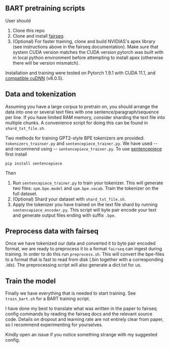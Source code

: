 ## BART pretraining scripts

User should

1. Clone this repo
2. Clone and install [fairseq](https://github.com/pytorch/fairseq#requirements-and-installation).
3. (Optional) For faster training, clone and build NVIDIAS's apex library (see instructions above in the fairseq documentation). Make sure that system CUDA version matches the CUDA version pytorch was built with in local python environment before attempting to install apex (otherwise there will be version mismatch).

Installation and training were tested on Pytorch 1.9.1 with CUDA 11.1, and [compatible cuDNN](https://developer.nvidia.com/rdp/cudnn-archive) (v8.0.5).

## Data and tokenization

Assuming you have a large corpus to pretrain on, you should arrange the data into one or several text files with one sentence/paragraph/sequence per line. If you have limited RAM memory, consider sharding the text file into multiple chunks. A convenience script for doing this can be found in `shard_txt_file.sh`. 

Two methods for training GPT2-style BPE tokenizers are provided: `tokenizers_trainser.py` and `sentencepiece_trainer.py`. We have used -- and recommend using -- `sentencepiece_trainer.py`. To use [sentencepiece](https://github.com/google/sentencepiece) first install

```
pip install sentencepiece
```

Then 

1. Run `sentencepiece_trainer.py` to train your tokenizer. This will generate two files: `spm.bpe.model` and `spm.bpe.vocab`. Train the tokenizer on the full dataset.
2. (Optional) Shard your dataset with `shard_txt_file.sh`.
3. Apply the tokenizer you have trained on the text file shard by running `sentencepiece_encoder.py`. This script will byte pair encode your text and generate output files ending with suffix `.bpe`.

## Preprocess data with fairseq

Once we have tokenized our data and converted it to byte pair encoded format, we are ready to preprocess it to a format `fairseq` can ingest during training. In order to do this run `preprocess.sh`. This will convert the bpe-files to a format that is fast to read from disk (.bin together with a corresponding .idx). The preprocessing script will also generate a dict.txt for us. 

## Train the model

Finally we have everything that is needed to start training. See `train_bart.sh` for a BART training script. 

I have done my best to translate what was written in the paper to fairseq config commands by reading the fairseq docs and the relevant source code. Details on dropout and learning rate are not entirely clear from paper, so I recommend experimenting for yourselves. 

Kindly open an issue if you notice something strange with my suggested config.
